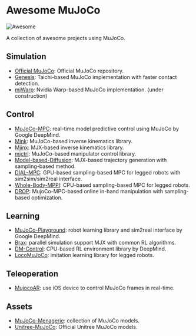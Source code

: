 # Awesome MuJoCo 

![Awesome](https://cdn.rawgit.com/sindresorhus/awesome/d7305f38d29fed78fa85652e3a63e154dd8e8829/media/badge.svg)

A collection of awesome projects using MuJoCo.

## Simulation

* [Official MuJoCo](https://github.com/google-deepmind/mujoco): Official MuJoCo repository.
* [Genesis](https://github.com/Genesis-Embodied-AI/Genesis): Taichi-based MuJoCo implementation with faster contact detection.
* [mjWarp](https://github.com/erikfrey/mjx_warp): Nvidia Warp-based MuJoCo implementation. (under construction)

## Control

* [MuJoCo-MPC](https://github.com/google-deepmind/mujoco_mpc): real-time model predictive control using MuJoCo by Google DeepMind.
* [Mink](https://github.com/kevinzakka/mink/tree/main): MuJoCo-based inverse kinematics library.
* [Mjinx](https://github.com/based-robotics/mjinx): MJX-based inverse kinematics library.
* [mjctrl](https://github.com/kevinzakka/mjctrl): MuJoCo-based manipulator control library.
* [Model-based-Diffusion](https://github.com/LeCAR-Lab/model-based-diffusion): MJX-based trajectory generation with sampling-based method.
* [DIAL-MPC](https://github.com/LeCAR-Lab/dial-mpc): GPU-based sampling-based MPC for legged robots with sim2sim/sim2real interface.
* [Whole-Body-MPPI](https://github.com/jrapudg/RTWholeBodyMPPI): CPU-based sampling-based MPC for legged robots.
* [DROP](https://github.com/Caltech-AMBER/drop): MujoCo-MPC-based online in-hand manipulation with sampling-based optimization. 

## Learning

* [MuJoCo-Playground](https://github.com/google-deepmind/mujoco_playground): robot learning library and sim2real interface by Google DeepMind.
* [Brax](https://github.com/google/brax): parallel simulation support MJX with common RL algorithms.
* [DM-Control](https://github.com/deepmind/dm_control): CPU-based RL environment library by DeepMind.
* [LocoMuJoCo](https://github.com/robfiras/loco-mujoco): imitation learning library for legged robots.

## Teleoperation

* [MujocoAR](https://github.com/omarrayyann/MujocoAR): use iOS device to control MuJoCo frames in real-time. 

## Assets

* [MuJoCo-Menagerie](https://github.com/google-deepmind/mujoco_menagerie): collection of MuJoCo models.
* [Unitree-MuJoCo](https://github.com/unitreerobotics/unitree_mujoco): Official Unitree MuJoCo models.
